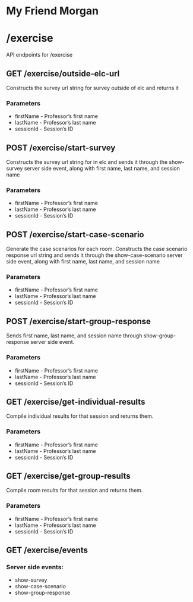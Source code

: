 # My Friend Morgan
# /**exercise**

API endpoints for /exercise<br>

## **GET /exercise/outside-elc-url**
Constructs the survey url string for survey outside of elc and returns it

### Parameters
- firstName - Professor’s first name
- lastName - Professor’s last name
- sessionId - Session’s ID

## **POST /exercise/start-survey**
Constructs the survey url string for in elc and sends it through the show-survey server side event, along with first name, last name, and session name

### Parameters
- firstName - Professor’s first name
- lastName - Professor’s last name
- sessionId - Session’s ID

## **POST /exercise/start-case-scenario**
Generate the case scenarios for each room. Constructs the case scenario response url string and sends it through the show-case-scenario server side event, along with first name, last name, and session name

### Parameters
- firstName - Professor’s first name
- lastName - Professor’s last name
- sessionId - Session’s ID

## **POST /exercise/start-group-response**
Sends first name, last name, and session name through show-group-response server side event.

### Parameters
- firstName - Professor’s first name
- lastName - Professor’s last name
- sessionId - Session’s ID

## **GET /exercise/get-individual-results**
Compile individual results for that session and returns them.

### Parameters
- firstName - Professor’s first name
- lastName - Professor’s last name
- sessionId - Session’s ID

## **GET /exercise/get-group-results**
Compile room results for that session and returns them.

### Parameters
- firstName - Professor’s first name
- lastName - Professor’s last name
- sessionId - Session’s ID

## **GET /exercise/events**
### Server side events: 
- show-survey 
- show-case-scenario
- show-group-response
